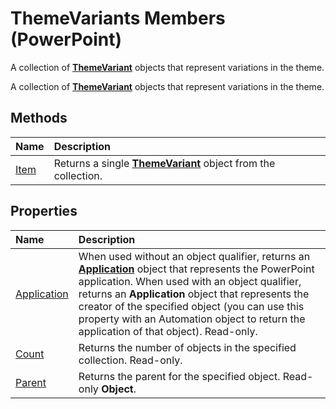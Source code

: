 
# ThemeVariants Members (PowerPoint)
A collection of  **[ThemeVariant](de00374f-05fd-4cae-08f8-ef417cd944b5.md)** objects that represent variations in the theme.

A collection of  **[ThemeVariant](de00374f-05fd-4cae-08f8-ef417cd944b5.md)** objects that represent variations in the theme.


## Methods



|**Name**|**Description**|
|:-----|:-----|
|[Item](acc0bc46-94d0-827a-7c38-a8f7a149ff30.md)|Returns a single  **[ThemeVariant](de00374f-05fd-4cae-08f8-ef417cd944b5.md)** object from the collection.|

## Properties



|**Name**|**Description**|
|:-----|:-----|
|[Application](67da3c81-7491-1609-6d11-2215f0b298ae.md)|When used without an object qualifier, returns an  **[Application](978c2b99-4271-b953-4283-73b5f3d96f41.md)** object that represents the PowerPoint application. When used with an object qualifier, returns an **Application** object that represents the creator of the specified object (you can use this property with an Automation object to return the application of that object). Read-only.|
|[Count](8c81b865-ac46-60ce-ca0a-0650fce07eca.md)|Returns the number of objects in the specified collection. Read-only.|
|[Parent](1b305929-0fe2-319e-ba86-4156fcf33ca3.md)|Returns the parent for the specified object. Read-only  **Object**.|
